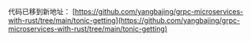 代码已移到新地址： [https://github.com/yangbajing/grpc-microservices-with-rust/tree/main/tonic-getting](https://github.com/yangbajing/grpc-microservices-with-rust/tree/main/tonic-getting)
